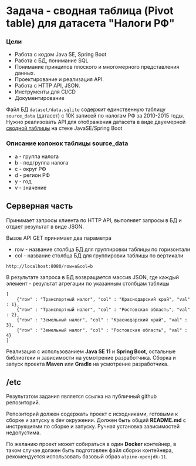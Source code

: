 # Задача - сводная таблица (Pivot table) для датасета "Налоги РФ"

### Цели

* Работа с кодом Java SE, Spring Boot
* Работа с БД, понимание SQL
* Понимание принципов плоского и многомерного представления данных.
* Проектирование и реализация API.
* Работа с HTTP API, JSON.
* Инструменты для CI/CD
* Документирование

Файл БД `dataset/data.sqlite` содержит единственную таблицу `source_data` (датасет) с 10К записей по налогам РФ за 2010-2015 годы. Нужно реализовать API для отображения датасета в виде двухмерной [сводной таблицы](https://en.wikipedia.org/wiki/Pivot_table) на стеке JavaSE/Spring Boot

### Описание колонок таблицы source_data

* a - группа налога 
* b - подгруппа налога
* c - округ РФ
* d - регион РФ 
* y - год
* v - значение

## Серверная часть

Принимает запросы клиента по HTTP API, выполняет запросы в БД и отдает результат в виде JSON.

Вызов API GET принимает два параметра 

* row - название столбца БД для группировки таблицы по горизонтали
* col - название столбца БД для группировки таблицы по вертикали

```
http://localhost:8080/row=a&col=b
```

В результате запроса в БД возвращается массив JSON, где каждый элемент - результат агрегации по указанным столбцам таблицы

```
[
    {"row" : "Транспортный налог", "col" : "Краснодарский край", "val" : 1},
    {"row" : "Транспортный налог", "col" : "Ростовская область", "val" : 2},
    {"row" : "Земельный налог", "col" : "Краснодарский край", "val" : 3},
    {"row" : "Земельный налог", "col" : "Ростовская область", "val" : 4}
]
```

Реализация с использованием **Java SE 11** и **Spring Boot**, остальные библиотеки и зависимости на усмотрение разработчика.
Сборка и запуск проекта **Maven** или **Gradle** на усмотрение разработчика.

## /etc

Результатом задания является ссылка на публичный github репозиторий.

Репозиторий должен содержать проект с исходниками, готовыми к сборке и запуску в dev окружении. 
Должен быть общий **README.md** с инструкциями по сборке и запуску. Ручная установка зависимостей недопустима.

По желанию проект может собираться в один **Docker** контейнер, в таком случае должен быть подготовлен файл сборки контейнера, рекомендуется использовать базовый образ `alpine-openjdk-11`.
